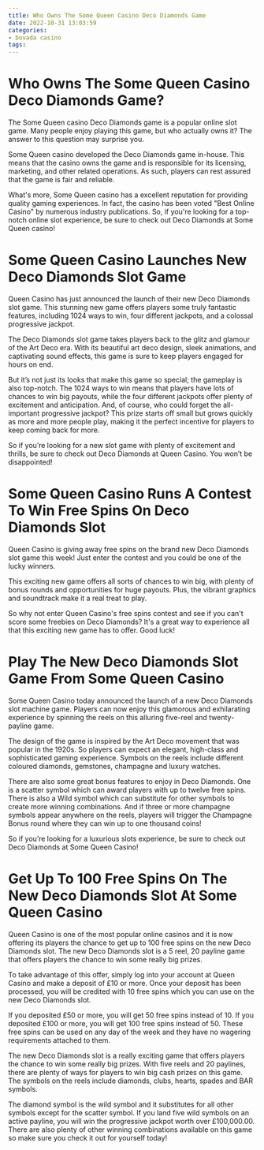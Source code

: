 ```yaml
---
title: Who Owns The Some Queen Casino Deco Diamonds Game
date: 2022-10-31 13:03:59
categories:
- bovada casino
tags:
---
```



#  Who Owns The Some Queen Casino Deco Diamonds Game?

The Some Queen casino Deco Diamonds game is a popular online slot game. Many people enjoy playing this game, but who actually owns it? The answer to this question may surprise you.

Some Queen casino developed the Deco Diamonds game in-house. This means that the casino owns the game and is responsible for its licensing, marketing, and other related operations. As such, players can rest assured that the game is fair and reliable.

What's more, Some Queen casino has a excellent reputation for providing quality gaming experiences. In fact, the casino has been voted "Best Online Casino" by numerous industry publications. So, if you're looking for a top-notch online slot experience, be sure to check out Deco Diamonds at Some Queen casino!

#  Some Queen Casino Launches New Deco Diamonds Slot Game

Queen Casino has just announced the launch of their new Deco Diamonds slot game. This stunning new game offers players some truly fantastic features, including 1024 ways to win, four different jackpots, and a colossal progressive jackpot.

The Deco Diamonds slot game takes players back to the glitz and glamour of the Art Deco era. With its beautiful art deco design, sleek animations, and captivating sound effects, this game is sure to keep players engaged for hours on end.

But it’s not just its looks that make this game so special; the gameplay is also top-notch. The 1024 ways to win means that players have lots of chances to win big payouts, while the four different jackpots offer plenty of excitement and anticipation. And, of course, who could forget the all-important progressive jackpot? This prize starts off small but grows quickly as more and more people play, making it the perfect incentive for players to keep coming back for more.

So if you’re looking for a new slot game with plenty of excitement and thrills, be sure to check out Deco Diamonds at Queen Casino. You won’t be disappointed!

#  Some Queen Casino Runs A Contest To Win Free Spins On Deco Diamonds Slot

Queen Casino is giving away free spins on the brand new Deco Diamonds slot game this week! Just enter the contest and you could be one of the lucky winners.

This exciting new game offers all sorts of chances to win big, with plenty of bonus rounds and opportunities for huge payouts. Plus, the vibrant graphics and soundtrack make it a real treat to play.

So why not enter Queen Casino's free spins contest and see if you can't score some freebies on Deco Diamonds? It's a great way to experience all that this exciting new game has to offer. Good luck!

#  Play The New Deco Diamonds Slot Game From Some Queen Casino

Some Queen Casino today announced the launch of a new Deco Diamonds slot machine game. Players can now enjoy this glamorous and exhilarating experience by spinning the reels on this alluring five-reel and twenty-payline game.

The design of the game is inspired by the Art Deco movement that was popular in the 1920s. So players can expect an elegant, high-class and sophisticated gaming experience. Symbols on the reels include different coloured diamonds, gemstones, champagne and luxury watches.

There are also some great bonus features to enjoy in Deco Diamonds. One is a scatter symbol which can award players with up to twelve free spins. There is also a Wild symbol which can substitute for other symbols to create more winning combinations. And if three or more champagne symbols appear anywhere on the reels, players will trigger the Champagne Bonus round where they can win up to one thousand coins!

So if you’re looking for a luxurious slots experience, be sure to check out Deco Diamonds at Some Queen Casino!

#  Get Up To 100 Free Spins On The New Deco Diamonds Slot At Some Queen Casino

Queen Casino is one of the most popular online casinos and it is now offering its players the chance to get up to 100 free spins on the new Deco Diamonds slot. The new Deco Diamonds slot is a 5 reel, 20 payline game that offers players the chance to win some really big prizes.

To take advantage of this offer, simply log into your account at Queen Casino and make a deposit of £10 or more. Once your deposit has been processed, you will be credited with 10 free spins which you can use on the new Deco Diamonds slot.

If you deposited £50 or more, you will get 50 free spins instead of 10. If you deposited £100 or more, you will get 100 free spins instead of 50. These free spins can be used on any day of the week and they have no wagering requirements attached to them.

The new Deco Diamonds slot is a really exciting game that offers players the chance to win some really big prizes. With five reels and 20 paylines, there are plenty of ways for players to win big cash prizes on this game. The symbols on the reels include diamonds, clubs, hearts, spades and BAR symbols.

The diamond symbol is the wild symbol and it substitutes for all other symbols except for the scatter symbol. If you land five wild symbols on an active payline, you will win the progressive jackpot worth over £100,000.00. There are also plenty of other winning combinations available on this game so make sure you check it out for yourself today!